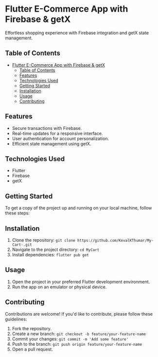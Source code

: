 # Flutter E-Commerce App with Firebase & getX

Effortless shopping experience with Firebase integration and getX state management.

## Table of Contents
- [Flutter E-Commerce App with Firebase \& getX](#flutter-e-commerce-app-with-firebase--getx)
  - [Table of Contents](#table-of-contents)
  - [Features](#features)
  - [Technologies Used](#technologies-used)
  - [Getting Started](#getting-started)
  - [Installation](#installation)
  - [Usage](#usage)
  - [Contributing](#contributing)

## Features

- Secure transactions with Firebase.
- Real-time updates for a responsive interface.
- User authentication for account personalization.
- Efficient state management using getX.

## Technologies Used

- Flutter
- Firebase
- getX

## Getting Started

To get a copy of the project up and running on your local machine, follow these steps:

## Installation

1. Clone the repository: `git clone https://github.com/KevalKThumar/My-Cart-.git`
2. Navigate to the project directory: `cd MyCart`
3. Install dependencies: `flutter pub get`

## Usage

1. Open the project in your preferred Flutter development environment.
2. Run the app on an emulator or physical device.

## Contributing

Contributions are welcome! If you'd like to contribute, please follow these guidelines:

1. Fork the repository.
2. Create a new branch: `git checkout -b feature/your-feature-name`
3. Commit your changes: `git commit -m 'Add some feature'`
4. Push to the branch: `git push origin feature/your-feature-name`
5. Open a pull request.


